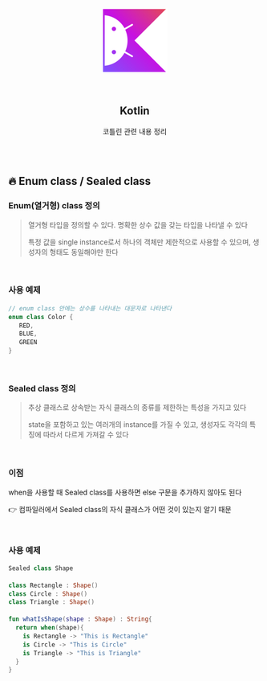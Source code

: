 <div align="center">
  <p>
    <img src="../README.assets/kotlin-hero.png">
  </p>
  <br>
  <h2>Kotlin</h2>
  <p>코틀린 관련 내용 정리</p>
  <br>
  <br>
</div>

## 🔥 Enum class / Sealed class

### Enum(열거형) class 정의

> 열거형 타입을 정의할 수 있다. 명확한 상수 값을 갖는 타입을 나타낼 수 있다 
>
> 특정 값을 single instance로서 하나의 객체만 제한적으로 사용할 수 있으며, 생성자의 형태도 동일해야만 한다

<br>

### 사용 예제

```kotlin
// enum class 안에는 상수를 나타내는 대문자로 나타낸다
enum class Color {
   RED,
   BLUE,
   GREEN
}
```

<br>

### Sealed class 정의

> 추상 클래스로 상속받는 자식 클래스의 종류를 제한하는 특성을 가지고 있다
>
> state을 포함하고 있는 여러개의 instance를 가질 수 있고, 생성자도 각각의 특징에 따라서 다르게 가져갈 수 있다

<br>

### 이점

when을 사용할 때 Sealed class를 사용하면 else 구문을 추가하지 않아도 된다

👉 컴파일러에서 Sealed class의 자식 클래스가 어떤 것이 있는지 알기 때문

<br>

### 사용 예제

```kotlin
Sealed class Shape

class Rectangle : Shape()
class Circle : Shape()
class Triangle : Shape()

fun whatIsShape(shape : Shape) : String{
  return when(shape){
    is Rectangle -> "This is Rectangle"
    is Circle -> "This is Circle"
    is Triangle -> "This is Triangle"
  }
}
```
